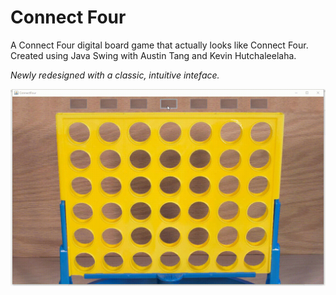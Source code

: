 Connect Four
============

A Connect Four digital board game that actually looks like Connect Four. Created using Java Swing with Austin Tang and Kevin Hutchaleelaha.

*Newly redesigned with a classic, intuitive inteface.*


<a href="demo.gif">
    <img src="demo.gif" />
</a>
